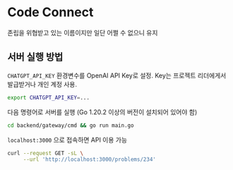 # Code Connect
존립을 위협받고 있는 이름이지만 일단 어쩔 수 없으니 유지

## 서버 실행 방법
`CHATGPT_API_KEY` 환경변수를 OpenAI API Key로 설정. Key는 프로젝트 리더에게서 발급받거나 개인 계정 사용.
```bash
export CHATGPT_API_KEY=...
```

다음 명령어로 서버를 실행 (Go 1.20.2 이상의 버전이 설치되어 있어야 함)
```bash
cd backend/gateway/cmd && go run main.go
```

`localhost:3000` 으로 접속하면 API 이용 가능
```bash
curl --request GET -sL \
     --url 'http://localhost:3000/problems/234'
```